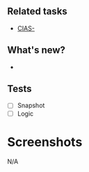 ## Related tasks
- [CIAS-](https://htdevelopers.atlassian.net/browse/CIAS30-)

## What's new?
- 

## Tests
- [ ] Snapshot
- [ ] Logic

# Screenshots
N/A
